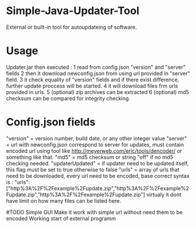 # Simple-Java-Updater-Tool
External or built-in tool for autoupdateing of software.

# Usage

Updater.jar then executed :
1 read from config.json "version" and "server" fields
2 then it download newconfig.json from using url provided in "server" field.
3 it check equality of "version" fields and if there exist difference,
further update proccess will be started.
4 it will download files frm urls provided in urls.
5 (optional) zip archives can be extracted
6 (optional) md5 checksum can be compared for integrity checking.

# Config.json fields

"version" = version number, build date, or any other integer value
"server" = url with newconfig.json correspond to server for updates, must contain encoded url
using tool like http://meyerweb.com/eric/tools/dencoder/ or something like that.
"md5" = md5 checksum or string "off" if no md5 checking needed.
"updaterUpdated" = if updater need to be updated itself, this flag must be set to true otherwise to false
"urls" = array of urls that need to be downloaded, every url need to be encoded, base correct syntax is :
"urls":["http%3A%2F%2Fexample%2Fupdate.zip","http%3A%2F%2Fexample%2Fupdate.zip","http%3A%2F%2Fexample%2Fupdate.zip"]
virtualy it dont have limit on how many files can be listed here.

#TODO
Simple GUI
Make it work with simple url without need them to be encoded
Working start of external programm
